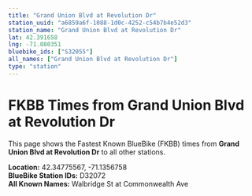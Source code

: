 ```yaml
---
title: "Grand Union Blvd at Revolution Dr"
station_uuid: "a6859a6f-1088-1d0c-4252-c54b7b4e52d3"
station_name: "Grand Union Blvd at Revolution Dr"
lat: 42.391658
lng: -71.080351
bluebike_ids: ["S32055"]
all_names: ["Grand Union Blvd at Revolution Dr"]
type: "station"
---
```


# FKBB Times from Grand Union Blvd at Revolution Dr

This page shows the Fastest Known BlueBike (FKBB) times from **Grand Union Blvd at Revolution Dr** to all other stations.

**Location:** 42.34775567, -71.1356758  
**BlueBike Station IDs:** D32072  
**All Known Names:** Walbridge St at Commonwealth Ave

